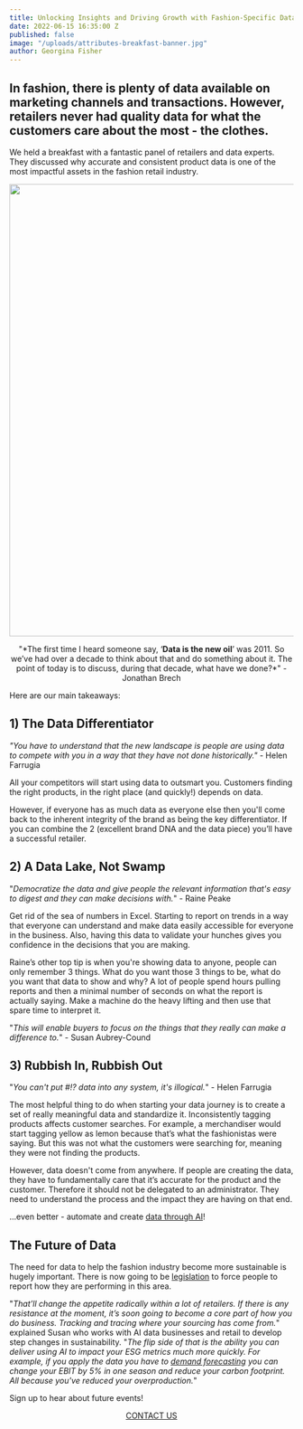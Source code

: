 ```yaml
---
title: Unlocking Insights and Driving Growth with Fashion-Specific Data
date: 2022-06-15 16:35:00 Z
published: false
image: "/uploads/attributes-breakfast-banner.jpg"
author: Georgina Fisher
---
```


## In fashion, there is plenty of data available on marketing channels and transactions. However, retailers never had quality data for what the customers care about the most - the clothes. 

We held a breakfast with a fantastic panel of retailers and data experts. They discussed why accurate and consistent product data is one of the most impactful assets in the fashion retail industry.

<p style="text-align:center"><img style="margin-left: 0px; width: 800px;" src ="/uploads/attributes-breakfast-speakers.jpg"/></p>

<p style="text-align:center">"*The first time I heard someone say, ‘<b>Data is the new oil</b>’ was 2011. So we’ve had over a decade to think about that and do something about it. The point of today is to discuss, during that decade, what have we done?*" - Jonathan Brech</p>

Here are our main takeaways:

## 1) The Data Differentiator

*"You have to understand that the new landscape is people are using data to compete with you in a way that they have not done historically."* - Helen Farrugia

All your competitors will start using data to outsmart you. Customers finding the right products, in the right place (and quickly!) depends on data. 

However, if everyone has as much data as everyone else then you'll come back to the inherent integrity of the brand as being the key differentiator. If you can combine the 2 (excellent brand DNA and the data piece) you’ll have a successful retailer.

## 2) A Data Lake, Not Swamp

"*Democratize the data and give people the relevant information that's easy to digest and they can make decisions with.*" - Raine Peake

Get rid of the sea of numbers in Excel. Starting to report on trends in a way that everyone can understand and make data easily accessible for everyone in the business. Also, having this data to validate your hunches gives you confidence in the decisions that you are making.

Raine’s other top tip is when you're showing data to anyone, people can only remember 3 things. What do you want those 3 things to be, what do you want that data to show and why? A lot of people spend hours pulling reports and then a minimal number of seconds on what the report is actually saying. Make a machine do the heavy lifting and then use that spare time to interpret it.

"*This will enable buyers to focus on the things that they really can make a difference to.*" - Susan Aubrey-Cound

## 3) Rubbish In, Rubbish Out

"*You can't put #!? data into any system, it's illogical.*" - Helen Farrugia

The most helpful thing to do when starting your data journey is to create a set of really meaningful data and standardize it. Inconsistently tagging products affects customer searches. For example, a merchandiser would start tagging yellow as lemon because that’s what the fashionistas were saying. But this was not what the customers were searching for, meaning they were not finding the products.

However, data doesn't come from anywhere. If people are creating the data, they have to fundamentally care that it’s accurate for the product and the customer. Therefore it should not be delegated to an administrator. They need to understand the process and the impact they are having on that end.

…even better - automate and create [data through AI](https://dressipi.com/solutions/product-tagging/)!

## The Future of Data

The need for data to help the fashion industry become more sustainable is hugely important. There is now going to be [legislation](https://www.voguebusiness.com/sustainability/eu-moves-to-legislate-sustainable-fashion-will-it-work) to force people to report how they are performing in this area.

"*That’ll change the appetite radically within a lot of retailers. If there is any resistance at the moment, it’s soon going to become a core part of how you do business. Tracking and tracing where your sourcing has come from.*" explained Susan who works with AI data businesses and retail to develop step changes in sustainability. "*The flip side of that is the ability you can deliver using AI to impact your ESG metrics much more quickly. For example, if you apply the data you have to [demand forecasting](https://dressipi.com/blog/be-more-profitable-with-better-data/) you can change your EBIT by 5% in one season and reduce your carbon footprint. All because you've reduced your overproduction.*"

Sign up to hear about future events!

<p style="text-align:center"><a href="/company/demo/" class="button button-primary">CONTACT US</a></p>